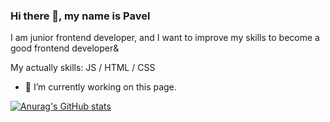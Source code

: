 ### Hi there 👋, my name is Pavel

I am junior frontend developer, and I want to improve my skills to become a good frontend developer&

My actually skills: JS / HTML / CSS

- 🔭 I’m currently working on this page. 

[![Anurag's GitHub stats](https://github-readme-stats.vercel.app/api?username=HakasLepehen)](https://github.com/HakasLepehen/github-readme-stats)

